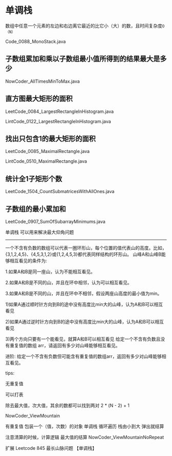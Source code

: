 # 单调栈

数组中任意一个元素的左边和右边离它最近的比它小（大）的数，且时间复杂度`O（N）`

Code_0088_MonoStack.java

## 子数组累加和乘以子数组最小值所得到的结果最大是多少

NowCoder_AllTimesMinToMax.java

## 直方图最大矩形的面积

LeetCode_0084_LargestRectangleInHistogram.java

LintCode_0122_LargestRectangleInHistogram.java

## 找出只包含1的最大矩形的面积

LeetCode_0085_MaximalRectangle.java

LintCode_0510_MaximalRectangle.java

## 统计全1子矩形个数

LeetCode_1504_CountSubmatricesWithAllOnes.java

## 子数组的最小累加和

LeetCode_0907_SumOfSubarrayMinimums.java

单调栈 可以用来解决最大仰角问题

---

一个不含有负数的数组可以代表一圈环形山，每个位置的值代表山的高度。比如， {3,1,2,4,5}、{4,5,3,1,2}或{1,2,4,5,3}都代表同样结构的环形山。 山峰A和山峰B能够相互看见的条件为:

1.如果A和B是同一座山，认为不能相互看见。

2.如果A和B是不同的山，并且在环中相邻，认为可以相互看见。

3.如果A和B是不同的山，并且在环中不相邻，假设两座山高度的最小值为min。

1)如果A通过顺时针方向到B的途中没有高度比min大的山峰，认为A和B可以相互 看见

2)如果A通过逆时针方向到B的途中没有高度比min大的山峰，认为A和B可以相互 看见

3)两个方向只要有一个能看见，就算A和B可以相互看见 给定一个不含有负数且没有重复值的数组 arr，请返回有多少对山峰能够相互看见。

进阶: 给定一个不含有负数但可能含有重复值的数组arr，返回有多少对山峰能够相互看见。

tips:

无重复值

可以打表

除去最大值，次大值，其余的数都可以找到两对 2 * (N - 2) + 1

NowCoder_ViewMountain

有重复值 包装一个（值，次数）的对象 单调栈 循环遍历 栈由小到大 弹出就结算

注意清算的时候，计算逻辑 最大值的结算 NowCoder_ViewMountainNoRepeat

扩展 Leetcode 845 最长山脉问题 【单调栈】
